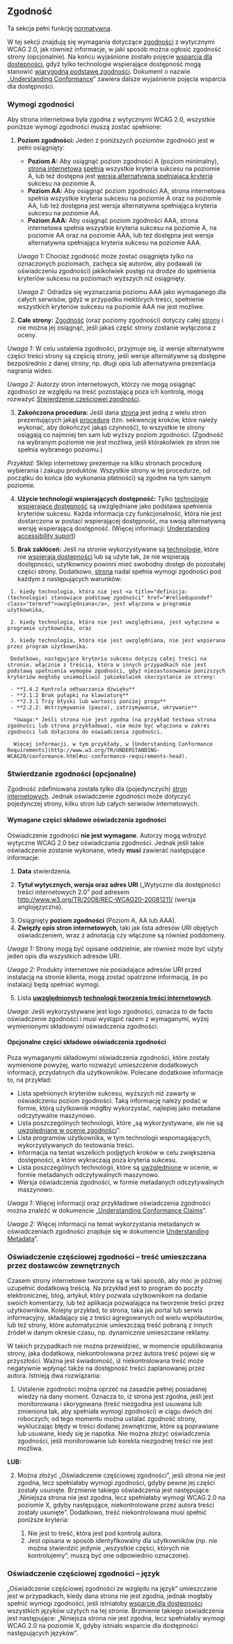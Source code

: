 ## Zgodność
Ta sekcja pełni funkcję <a title="definicja: normatywny" href="#normativedef" class="termref">normatywną</a>.

W tej sekcji znajdują się wymagania dotyczące <a title="definicja: zgodność" href="#conformancedef" class="termref">zgodności</a> z wytycznymi WCAG 2.0, jak również informacje, w jaki sposób można ogłosić zgodność strony (opcjonalnie). Na końcu wyjaśnione zostało pojęcie <a title="definicja: wspierający dostępność" href="#accessibility-supporteddef" class="termref">wsparcia dla 
dostępności</a>, gdyż tylko technologie wspierające dostępność mogą stanowić <a title="definicja: (technologie) stanowiące podstawę zgodności" href="#reliedupondef" class="termref">wiarygodną podstawę zgodności</a>. Dokument o nazwie „[Understanding Conformance](http://www.w3.org/TR/UNDERSTANDING-WCAG20/conformance.html)” zawiera dalsze wyjaśnienie pojęcia wsparcia dla dostępności.

### Wymogi zgodności
Aby strona internetowa była zgodna z wytycznymi WCAG 2.0, wszystkie poniższe wymogi zgodności muszą zostać spełnione:

   1. **Poziom zgodności:** Jeden z poniższych poziomów zgodności jest w pełni osiągnięty:
      - **Poziom A:** Aby osiągnąć poziom zgodności A (poziom minimalny), <a title="definicja: strona internetowa" href="#webpagedef" class="termref">strona internetowa</a> <a title="definicja: spełnienie kryterium sukcesu" href="#satisfiesdef" class="termref">spełnia</a> wszystkie kryteria sukcesu na poziomie A, lub też dostępna jest <a title="definicja: wersja alternatywna zapewniająca zgodność" href="#conforming-alternate-versiondef" class="termref">wersja alternatywna spełniająca kryteria</a> sukcesu na poziomie A.
	  - **Poziom AA:** Aby osiągnąć poziom zgodności AA, strona internetowa spełnia wszystkie kryteria sukcesu na poziomie A oraz na poziomie AA, lub też dostępna jest wersja alternatywna spełniająca kryteria sukcesu na poziomie AA.
	  - **Poziom AAA:** Aby osiągnąć poziom zgodności AAA, strona internetowa spełnia wszystkie kryteria sukcesu na poziomie A, na poziomie AA oraz na poziomie AAA, lub też dostępna jest wersja alternatywna spełniająca kryteria sukcesu na poziomie AAA.

      *Uwaga 1:* Chociaż zgodność może zostać osiągnięta tylko na oznaczonych poziomach, zachęca się autorów, aby podawali (w oświadczeniu zgodności) jakikolwiek postęp na drodze do spełnienia kryteriów sukcesu na poziomach wyższych niż osiągnięty.
	  
	  *Uwaga 2:* Odradza się wyznaczania poziomu AAA jako wymaganego dla całych serwisów, gdyż w przypadku niektórych treści, spełnienie wszystkich kryteriów sukcesu na poziomie AAA nie jest możliwe.
	  
   2. **Całe strony:** <a title="definicja: zgodność" href="#conformancedef" class="termref">Zgodność</a> (oraz poziomy zgodności) dotyczy całej <a title="definicja: strona internetowa" href="#webpagedef" class="termref">strony</a> i nie można jej osiągnąć, jeśli jakaś część strony zostanie wyłączona z oceny.
   
   *Uwaga 1:* W celu ustalenia zgodności, przyjmuje się, iż wersje alternatywne części treści strony są częścią strony, jeśli wersje alternatywne są dostępne bezpośrednio z danej strony, np. długi opis lub alternatywna prezentacja nagrania wideo.
   
   *Uwaga 2:* Autorzy stron internetowych, którzy nie mogą osiągnąć zgodności ze względu na treść pozostającą poza ich kontrolą, mogą rozważyć [Stwierdzenie częściowej zgodności](http://www.w3.org/TR/2008/REC-WCAG20-20081211/#conformance-partial).
   
   3. **Zakończona procedura:** Jeśli dana <a title="definicja: strona internetowa" href="#webpagedef" class="termref">strona</a> jest jedną z wielu stron prezentujących jakąś <a title="definicja: procdura" href="#processdef" class="termref">procedurę</a> (tzn. sekwencję kroków, które należy wykonać, aby dokończyć jakąś czynność), to wszystkie te strony osiągają co najmniej ten sam lub wyższy poziom zgodności. (Zgodność na wybranym poziomie nie jest możliwa, jeśli którakolwiek ze stron nie spełnia wybranego poziomu.)
   
   *Przykład:* Sklep internetowy prezentuje na kilku stronach procedurę wybierania i zakupu produktów. Wszystkie strony w tej procedurze, od początku do końca (do wykonania płatności) są zgodne na tym samym poziomie.

   4. **Użycie technologii wspierających dostępność:**  Tylko <a title="definicja: technologie tworzenia treści internetowych" href="#technologydef" class="termref">technologie</a> <a title="definicja: wspierający dostępność" href="#accessibility-supporteddef" class="termref">wspierające dostępność</a> są uwzględniane jako podstawa spełnienia kryteriów sukcesu. Każda informacja czy funkcjonalność, która nie jest dostarczona w postaci wspierającej dostępność, ma swoją alternatywną wersję wspierającą dostępność. (Więcej informacji: [Understanding accessibility suport](http://www.w3.org/TR/UNDERSTANDING-WCAG20/conformance.html#uc-accessibility-support-head))

   5. **Brak zakłóceń:** Jeśli na stronie wykorzystywane są <a title="definicja: technologie tworzenia treści internetowych" href="#technologydef" class="termref">technologie</a>, które nie <a title="definicja: wspierający dostępność" href="#accessibility-supporteddef" class="termref">wspierają dostępności</a> lub są użyte tak, że nie wspierają dostępności, użytkownicy powinni mieć swobodny dostęp do pozostałej części strony. Dodatkowo, <a title="definicja: strona internetowa" href="#webpagedef" class="termref">strona</a> nadal spełnia wymogi zgodności pod każdym z następujących warunków:

     1. kiedy technologia, która nie jest <a title="definicja: (technologie) stanowiące podstawę zgodności" href="#reliedupondef" class="termref">uwzględniana</a>, jest włączona w programie użytkownika,

     2. kiedy technologia, która nie jest uwzględniana, jest wyłączona w programie użytkownika, oraz

     3. kiedy technologia, która nie jest uwzględniana, nie jest wspierana przez program użytkownika.

     Dodatkowo, następujące kryteria sukcesu dotyczą całej treści na stronie, włącznie z treścią, która w innych przypadkach nie jest podstawą spełnienia wymogów zgodności, gdyż niezastosowanie poniższych kryteriów mogłoby uniemożliwić jakiekolwiek skorzystanie ze strony:

     - **1.4.2 Kontrola odtwarzania dźwięku**
     - **2.1.2 Brak pułapki na klawiaturę**
     - **2.3.1 Trzy błyski lub wartości poniżej progu**
     - **2.2.2: Wstrzymywanie (pauza), zatrzymywanie, ukrywanie**

      *Uwaga:* Jeśli strona nie jest zgodna (na przykład testowa strona zgodności lub strona przykładowa), nie może być włączona w zakres zgodności lub dołączona do oświadczenia zgodności.

      Więcej informacji, w tym przykłady, w [Understanding Conformance Requirements](http://www.w3.org/TR/UNDERSTANDING-WCAG20/conformance.html#uc-conformance-requirements-head).

### Stwierdzanie zgodności (opcjonalne)

Zgodność zdefiniowana została tylko dla (pojedynczych)  <a title="definicja: strona internetowa" href="#webpagedef" class="termref">stron internetowych</a>. Jednak oświadczenie zgodności może dotyczyć pojedynczej strony, kilku stron lub całych serwisów internetowych.

#### Wymagane części składowe oświadczenia zgodności
Oświadczenie zgodności **nie jest wymagane**. Autorzy mogą wdrożyć wytyczne WCAG 2.0 bez oświadczania zgodności. Jednak jeśli takie oświadczenie zostanie wykonane, wtedy **musi** zawierać następujące informacje:

1. **Data** stwierdzenia.</p>
2. **Tytuł wytycznych, wersja oraz adres URI** („Wytyczne dla dostępności treści internetowych 2.0” pod adresem <a href="http://www.w3.org/TR/2008/REC-WCAG20-20081211/">http://www.w3.org/TR/2008/REC-WCAG20-20081211/</a> (wersja anglojęzyczna).</p>
3. Osiągnięty **poziom zgodności** (Poziom A, AA lub AAA).
4. **Zwięzły opis stron internetowych**, taki jak lista adresów URI objętych oświadczeniem, wraz z adnotacją czy włączone są również poddomeny.

*Uwaga 1:* Strony mogą być opisane oddzielnie, ale również może być użyty jeden opis dla wszystkich adresów URI.

*Uwaga 2:* Produkty internetowe nie posiadające adresów URI przed instalacją na stronie klienta, mogą zostać opatrzone informacją, 
że po instalacji będą spełniać wymogi.

5. Lista **<a title="definition: relied upon (technologies that are)" href="#reliedupondef" class="termref">uwzględnionych</a> <a title="definicja: technologie tworzenia treści internetowych" href="#technologydef" class="termref">technologii tworzenia treści internetowych</a>**.

*Uwaga:* Jeśli wykorzystywane jest logo zgodności, oznacza to de facto oświadczenie zgodności i musi wystąpić razem z wymaganymi, wyżej wymienionymi składowymi oświadczenia zgodności.


#### Opcjonalne części składowe oświadczenia zgodności
Poza wymaganymi składowymi oświadczenia zgodności, które zostały wymienione powyżej, warto rozważyć umieszczenie dodatkowych informacji, przydatnych dla użytkowników. Polecane dodatkowe informacje to, na przykład:

- Lista spełnionych kryteriów sukcesu, wyższych niż zawarty w oświadczeniu poziom zgodności. Taką informację należy podać w formie, którą użytkownik mógłby wykorzystać, najlepiej jako metadane odczytywalne maszynowo.
- Lista poszczególnych technologii, które „są wykorzystywane, ale nie są <a title="definicja: (technologie) stanowiące podstawę zgodności" href="#reliedupondef" class="termref">uwzględniane w ocenie zgodności</a>”.
- Lista programów użytkownika, w tym technologii wspomagających, wykorzystywanych do testowania treści.
- Informacja na temat wszelkich podjętych kroków w celu zwiększenia dostępności, a które wykraczają poza kryteria sukcesu.
- Lista poszczególnych technologii, które są <a title="definicja: (technologie)stanowiące podstawę zgodności" href="#reliedupondef" class="termref">uwzględnione</a> w ocenie, w formie metadanych odczytywalnych maszynowo.
- Wersja oświadczenia zgodności, w formie metadanych odczytywalnych maszynowo.


*Uwaga 1:* Więcej informacji oraz przykładowe oświadczenia zgodności można znaleźć w dokumencie „[Understanding Conformance Claims](http://www.w3.org/TR/UNDERSTANDING-WCAG20/conformance.html#uc-conformance-claims-head)”.

*Uwaga 2:* Więcej informacji na temat wykorzystania metadanych w oświadczeniach zgodności znajduje się w dokumencie [Understanding Metadata](http://www.w3.org/TR/UNDERSTANDING-WCAG20/appendixC.html#understanding-metadata)”.

### Oświadczenie częściowej zgodności – treść umieszczana przez dostawców zewnętrznych

Czasem strony internetowe tworzone są w taki sposób, aby móc je później uzupełnić dodatkową treścią. Na przykład jest to program do 
poczty elektronicznej, blog, artykuł, który pozwala użytkownikom na dodanie swoich komentarzy, lub też aplikacja pozwalająca na tworzenie 
treści przez użytkowników. Kolejny przykład, to strona, taka jak portal lub serwis informacyjny, składający się z treści agregowanych od wielu współautorów, lub też strony, które automatycznie umieszczają treść pobraną z innych źródeł w danym okresie czasu, np. dynamicznie 
umieszczane reklamy.

W takich przypadkach nie można przewidzieć, w momencie opublikowania strony, jaka dodatkowa, niekontrolowana przez autora treść
 pojawi się w przyszłości. Ważna jest świadomość, iż niekontrolowana treść może negatywnie wpłynąć także na dostępność treści zaplanowanej przez autora. Istnieją dwa rozwiązania:

1. Ustalenie zgodności można oprzeć na zasadzie pełnej posiadanej wiedzy na dany moment. Oznacza to, iż strona jest zgodna, jeśli jest 
monitorowana i skorygowana (treść niezgodna jest usuwana lub zmieniona tak, aby spełniała wymogi zgodności) w ciągu dwóch dni roboczych; od tego momentu można ustalać zgodność strony, wykluczając błędy w treści dodanej zewnętrznie, które są poprawiane lub usuwane, kiedy się je napotka. Nie można złożyć oświadczenia zgodności, jeśli monitorowanie lub korekta niezgodnej treści nie jest możliwa.

**LUB:**

2. Można złożyć „Oświadczenie częściowej zgodności”, jeśli strona nie jest zgodna, lecz spełniałaby wymogi zgodności, gdyby pewne jej 
części zostały usunięte. Brzmienie takiego oświadczenia jest następujące: „Niniejsza strona nie jest zgodna, lecz spełniałaby wymogi 
WCAG 2.0 na poziomie X, gdyby następujące, niekontrolowane przez autora treści zostały usunięte”. Dodatkowo, treść niekontrolowana musi spełnić poniższe kryteria:
   
   1. Nie jest to treść, która jest pod kontrolą autora.
   2. Jest opisana w sposób identyfikowalny dla użytkowników (np. nie można stwierdzić jedynie „wszystkie części, których nie kontrolujemy”, muszą być one odpowiednio oznaczone).
   
### Oświadczenie częściowej zgodności – język
„Oświadczenie częściowej zgodności ze względu na język” umieszczane jest w przypadkach, kiedy dana strona nie jest zgodna, 
jednak mogłaby spełnić wymogi zgodności, jeśli istniałoby <a title="definicja: wspierający dostępność" href="#accessibility-supporteddef" class="termref">wsparcie dla dostępności</a> wszystkich języków użytych na tej stronie. Brzmienie takiego oświadczenia jest następujące: „Niniejsza strona nie jest zgodna, lecz spełniałaby wymogi WCAG 2.0 na poziomie X, gdyby istniało wsparcie dla dostępności następujących języków”.
